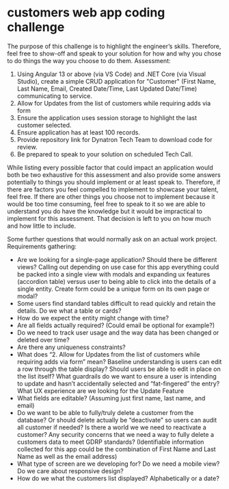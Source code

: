 # customers web app coding challenge
The purpose of this challenge is to highlight the engineer’s skills. Therefore, feel free to show-off
and speak to your solution for how and why you chose to do things the way you choose to do
them.
Assessment:
1. Using Angular 13 or above (via VS Code) and .NET Core (via Visual Studio), create a
simple CRUD application for &quot;Customer&quot; (First Name, Last Name, Email, Created
Date/Time, Last Updated Date/Time) communicating to service.
2. Allow for Updates from the list of customers while requiring adds via form
3. Ensure the application uses session storage to highlight the last customer selected.
4. Ensure application has at least 100 records.
5. Provide repository link for Dynatron Tech Team to download code for review.
6. Be prepared to speak to your solution on scheduled Tech Call.

While listing every possible factor that could impact an application would both be two exhaustive
for this assessment and also provide some answers potentially to things you should implement
or at least speak to. Therefore, if there are factors you feel compelled to implement to showcase
your talent, feel free. If there are other things you choose not to implement because it would be
too time consuming, feel free to speak to it so we are able to understand you do have the
knowledge but it would be impractical to implement for this assessment. That decision is left to
you on how much and how little to include.

Some further questions that would normally ask on an actual work project. Requirements gathering:
- Are we looking for a single-page application? Should there be different views? Calling out depending on use case for this app everything could be packed into a single view with modals and expanding ux features (accordion table) versus user to being able to click into the details of a single entity. Create form could be a unique form on its own page or modal?
- Some users find standard tables difficult to read quickly and retain the details. Do we what a table or cards?
- How do we expect the entity might change with time?
- Are all fields actually required? (Could email be optional for example?)
- Do we need to track user usage and the way data has been changed or deleted over time?
- Are there any uniqueness constraints?
- What does “2. Allow for Updates from the list of customers while requiring adds via form” mean? Baseline understanding is users can edit a row through the table display? Should users be able to edit in place on the list itself? What guardrails do we want to ensure a user is intending to update and hasn’t accidentally selected and “fat-fingered” the entry? What UX experience are we looking for the Update Feature
- What fields are editable? (Assuming just first name, last name, and email)
- Do we want to be able to fully/truly delete a customer from the database? Or should delete actually be “deactivate” so users can audit all customer if needed? Is there a world we we need to reactivate a customer? Any security concerns that we need a way to fully delete a customers data to meet GDRP standards? (Identifiable information collected for this app could be the combination of First Name and Last Name as well as the email address)
- What type of screen are we developing for? Do we need a mobile view? Do we care about responsive design?
- How do we what the customers list displayed? Alphabetically or a date? 
